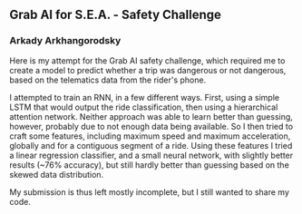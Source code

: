 ## Grab AI for S.E.A. - Safety Challenge
### Arkady Arkhangorodsky

Here is my attempt for the Grab AI safety challenge, which required me to create a model to predict whether a trip was dangerous or not dangerous, based on the telematics data from the rider's phone. 

 
I attempted to train an RNN, in a few different ways. First, using a simple LSTM that would output the ride classification, then using a hierarchical attention network. Neither approach was able to learn better than guessing, however, probably due to not enough data being available. So I then tried to craft some features, including maximum speed and maximum acceleration, globally and for a contiguous segment of a ride. Using these features I tried a linear regression classifier, and a small neural network, with slightly better results (~76% accuracy), but still hardly better than guessing based on the skewed data distribution.


My submission is thus left mostly incomplete, but I still wanted to share my code.
